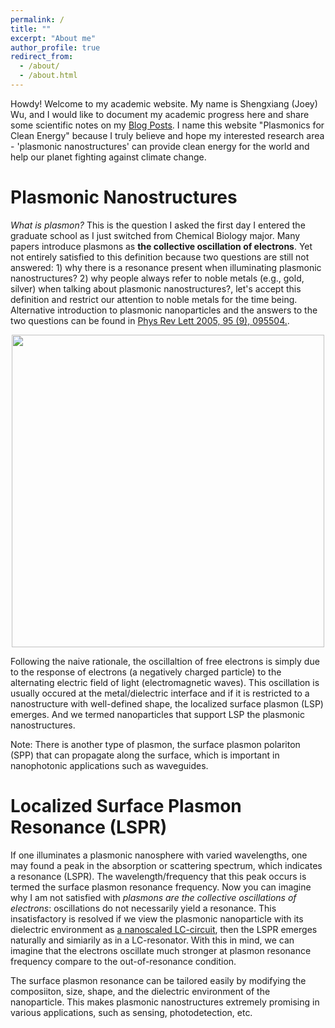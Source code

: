 ```yaml
---
permalink: /
title: ""
excerpt: "About me"
author_profile: true
redirect_from: 
  - /about/
  - /about.html
---
```


Howdy! Welcome to my academic website. My name is Shengxiang (Joey) Wu, and I would like to document my academic progress here and share some scientific notes on my [Blog Posts](https://shengxiangwuplasmonic.github.io/year-archive/). I name this website "Plasmonics for Clean Energy" because I truly believe and hope my interested research area - 'plasmonic nanostructures' can provide clean energy for the world and help our planet fighting against climate change.

Plasmonic Nanostructures
======
*What is plasmon?* This is the question I asked the first day I entered the graduate school as I just switched from Chemical Biology major. Many papers introduce plasmons as **the collective oscillation of electrons**. Yet not entirely satisfied to this definition because two questions are still not answered: 1) why there is a resonance present when illuminating plasmonic nanostructures? 2) why people always refer to noble metals (e.g., gold, silver) when talking about plasmonic nanostructures?, let's accept this definition and restrict our attention to noble metals for the time being. Alternative introduction to plasmonic nanoparticles and the answers to the two questions can be found in [Phys Rev Lett 2005, 95 (9), 095504.](https://journals.aps.org/prl/abstract/10.1103/PhysRevLett.95.095504).

<p align="center">
<img src="http://ShengxiangWuPlasmonic.github.io/images/Figure_1.jpg" width="500">
</p>  

Following the naive rationale, the oscillaltion of free electrons is simply due to the response of electrons (a negatively charged particle) to the alternating electric field of light (electromagnetic waves). This oscillation is usually occured at the metal/dielectric interface and if it is restricted to a nanostructure with well-defined shape, the localized surface plasmon (LSP) emerges. And we termed nanoparticles that support LSP the plasmonic nanostructures. 

Note: There is another type of plasmon, the surface plasmon polariton (SPP) that can propagate along the surface, which is important in nanophotonic applications such as waveguides. 

Localized Surface Plasmon Resonance (LSPR)
=====
If one illuminates a plasmonic nanosphere with varied wavelengths, one may found a peak in the absorption or scattering spectrum, which indicates a resonance (LSPR). The wavelength/frequency that this peak occurs is termed the surface plasmon resonance frequency. Now you can imagine why I am not satisfied with *plasmons are the collective oscillations of electrons*: oscillations do not necessarily yield a resonance. This insatisfactory is resolved if we view the plasmonic nanoparticle with its dielectric environment as [a nanoscaled LC-circuit](https://journals.aps.org/prl/abstract/10.1103/PhysRevLett.95.095504), then the LSPR emerges naturally and simiarily as in a LC-resonator. With this in mind, we can imagine that the electrons oscillate much stronger at plasmon resonance frequency compare to the out-of-resonance condition.

The surface plasmon resonance can be tailored easily by modifying the composiiton, size, shape, and the dielectric environment of the nanoparticle. This makes plasmonic nanostructures extremely promising in various applications, such as sensing, photodetection, etc.





